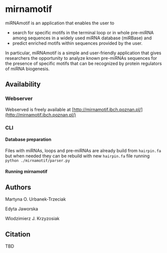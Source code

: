 # mirnamotif

miRNAmotif is an application that enables the user to 
*  search for specific motifs in the terminal loop or in whole pre-miRNA 
among sequences in a widely used miRNA database (miRBase) and 
* predict enriched motifs within sequences provided by the user. 

In particular, miRNAmotif is a simple and user-friendly application 
that gives researchers the opportunity to analyze known pre-miRNAs sequences 
for the presence of specific motifs that can be recognized by protein regulators 
of miRNA biogenesis.

## Availability

### Webserver
Webserved is freely available at [http://mirnamotif.ibch.poznan.pl/](http://mirnamotif.ibch.poznan.pl/)

### CLI
#### Database preparation
Files with miRNAs, loops and pre-miRNAs are already build from `hairpin.fa` 
but when needed they can be rebuild with new `hairpin.fa` file running
`python ./mirnamotif/parser.py`
#### Running mirnamotif


## Authors
Martyna O. Urbanek-Trzeciak

Edyta Jaworska

Wlodzimierz J. Krzyzosiak

## Citation

TBD